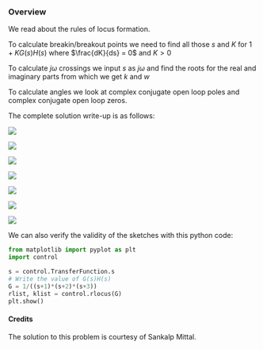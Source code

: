 ### Overview

We read about the rules of locus formation.

To calculate breakin/breakout points we need to find all those $s$ and $K$ for $1 + KG(s)H(s)$ where $\frac{dK}{ds} = 0$ and $K > 0$

To calculate $j\omega$ crossings we input $s$ as $j\omega$ and find the roots for the real and imaginary parts from which we get $k$ and $w$

To calculate angles we look at complex conjugate open loop poles and complex conjugate open loop zeros.

The complete solution write-up is as follows:

![](A.jpg)

![](B.jpg)

![](C.jpg)

![](D.jpg)

![](E.jpg)

![](F.jpg)

![](G.jpg)

We can also verify the validity of the sketches with this python code:

```py
from matplotlib import pyplot as plt
import control

s = control.TransferFunction.s
# Write the value of G(s)H(s)
G = 1/((s+1)*(s+2)*(s+3))
rlist, klist = control.rlocus(G)
plt.show()
```

#### Credits
The solution to this problem is courtesy of Sankalp Mittal.
